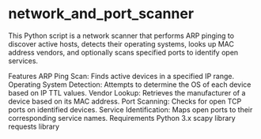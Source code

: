 # network_and_port_scanner

This Python script is a network scanner that performs ARP pinging to discover active hosts, detects their operating systems, looks up MAC address vendors, and optionally scans specified ports to identify open services.

Features
ARP Ping Scan: Finds active devices in a specified IP range.
Operating System Detection: Attempts to determine the OS of each device based on IP TTL values.
Vendor Lookup: Retrieves the manufacturer of a device based on its MAC address.
Port Scanning: Checks for open TCP ports on identified devices.
Service Identification: Maps open ports to their corresponding service names.
Requirements
Python 3.x
scapy library
requests library
